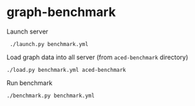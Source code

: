 # graph-benchmark


Launch server
```
 ./launch.py benchmark.yml
```

Load graph data into all server (from `aced-benchmark` directory)
```
./load.py benchmark.yml aced-benchmark
```

Run benchmark
```
./benchmark.py benchmark.yml
```